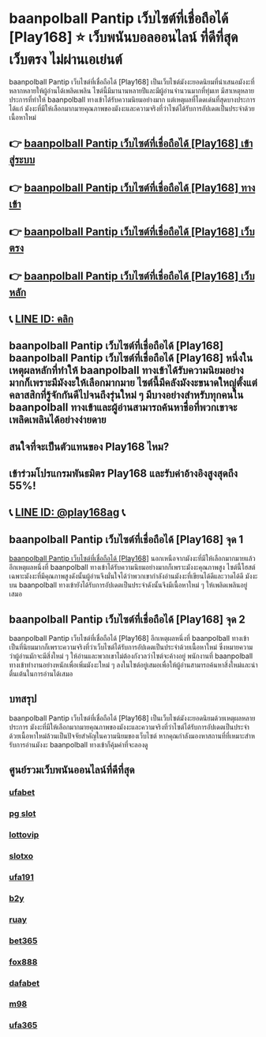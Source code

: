 
# baanpolball Pantip เว็บไซต์ที่เชื่อถือได้ [Play168] ⭐ เว็บพนันบอลออนไลน์ ที่ดีที่สุด เว็บตรง ไม่ผ่านเอเย่นต์

baanpolball Pantip เว็บไซต์ที่เชื่อถือได้ [Play168] เป็นเว็บไซต์มังงะยอดนิยมที่นําเสนอมังงะที่หลากหลายให้ผู้อ่านได้เพลิดเพลิน ไซต์นี้มีมานานหลายปีและมีผู้อ่านจํานวนมากที่ทุ่มเท มีสาเหตุหลายประการที่ทําให้ baanpolball ทางเข้าได้รับความนิยมอย่างมาก แต่เหตุผลที่โดดเด่นที่สุดบางประการ ได้แก่ มังงะที่มีให้เลือกมากมายคุณภาพของมังงะและความจริงที่ว่าไซต์ได้รับการอัปเดตเป็นประจําด้วยเนื้อหาใหม่

## 👉 [baanpolball Pantip เว็บไซต์ที่เชื่อถือได้ [Play168] เข้าสู่ระบบ](https://bit.ly/3TCj9rY)
## 👉 [baanpolball Pantip เว็บไซต์ที่เชื่อถือได้ [Play168] ทางเข้า](https://bit.ly/3TCj9rY)
## 👉 [baanpolball Pantip เว็บไซต์ที่เชื่อถือได้ [Play168] เว็บตรง](https://bit.ly/3TCj9rY)
## 👉 [baanpolball Pantip เว็บไซต์ที่เชื่อถือได้ [Play168] เว็บหลัก](https://bit.ly/3TCj9rY)
## 📞 [LINE ID: คลิก](https://line.me/R/ti/p/@342mcrfd)

## baanpolball Pantip เว็บไซต์ที่เชื่อถือได้ [Play168] baanpolball Pantip เว็บไซต์ที่เชื่อถือได้ [Play168] หนึ่งในเหตุผลหลักที่ทําให้ baanpolball ทางเข้าได้รับความนิยมอย่างมากก็เพราะมีมังงะให้เลือกมากมาย ไซต์นี้มีคลังมังงะขนาดใหญ่ตั้งแต่คลาสสิกที่รู้จักกันดีไปจนถึงรุ่นใหม่ ๆ มีบางอย่างสําหรับทุกคนใน baanpolball ทางเข้าและผู้อ่านสามารถค้นหาชื่อที่พวกเขาจะเพลิดเพลินได้อย่างง่ายดาย

## สนใจที่จะเป็นตัวแทนของ Play168 ไหม?
## เข้าร่วมโปรแกรมพันธมิตร Play168 และรับค่าอ้างอิงสูงสุดถึง 55%!
## 📞 [LINE ID: @play168ag](https://bit.ly/3RSGiFl) 📞

## baanpolball Pantip เว็บไซต์ที่เชื่อถือได้ [Play168] จุด 1 
[baanpolball Pantip เว็บไซต์ที่เชื่อถือได้ [Play168]](https://atom.io/themes/baanpolball%20%E0%B8%9C%E0%B9%88%E0%B8%B2%E0%B8%99%E0%B9%80%E0%B8%A7%E0%B9%87%E0%B8%9A) นอกเหนือจากมังงะที่มีให้เลือกมากมายแล้วอีกเหตุผลหนึ่งที่ baanpolball ทางเข้าได้รับความนิยมอย่างมากก็เพราะมังงะคุณภาพสูง ไซต์นี้โฮสต์เฉพาะมังงะที่มีคุณภาพสูงดังนั้นผู้อ่านจึงมั่นใจได้ว่าพวกเขากําลังอ่านมังงะที่เขียนได้ดีและวาดได้ดี มังงะบน baanpolball ทางเข้ายังได้รับการอัปเดตเป็นประจําดังนั้นจึงมีเนื้อหาใหม่ ๆ ให้เพลิดเพลินอยู่เสมอ

## baanpolball Pantip เว็บไซต์ที่เชื่อถือได้ [Play168] จุด 2
baanpolball Pantip เว็บไซต์ที่เชื่อถือได้ [Play168] อีกเหตุผลหนึ่งที่ baanpolball ทางเข้าเป็นที่นิยมมากก็เพราะความจริงที่ว่าเว็บไซต์ได้รับการอัปเดตเป็นประจําด้วยเนื้อหาใหม่ ซึ่งหมายความว่าผู้อ่านมักจะมีสิ่งใหม่ ๆ ให้อ่านและพวกเขาไม่ต้องกังวลว่าไซต์จะค้างอยู่ พนักงานที่ baanpolball ทางเข้าทํางานอย่างหนักเพื่อเพิ่มมังงะใหม่ ๆ ลงในไซต์อยู่เสมอเพื่อให้ผู้อ่านสามารถค้นหาสิ่งใหม่และน่าตื่นเต้นในการอ่านได้เสมอ

## บทสรุป
baanpolball Pantip เว็บไซต์ที่เชื่อถือได้ [Play168] เป็นเว็บไซต์มังงะยอดนิยมด้วยเหตุผลหลายประการ มังงะที่มีให้เลือกมากมายคุณภาพของมังงะและความจริงที่ว่าไซต์ได้รับการอัปเดตเป็นประจําด้วยเนื้อหาใหม่ล้วนเป็นปัจจัยสําคัญในความนิยมของเว็บไซต์ หากคุณกําลังมองหาสถานที่ที่เหมาะสําหรับการอ่านมังงะ baanpolball ทางเข้าก็คุ้มค่าที่จะลองดู

## ศูนย์รวมเว็บพนันออนไลน์ที่ดีที่สุด
### [ufabet](https://atom.io/packages/ufabet)
### [pg slot](https://atom.io/themes/pg%20slot)
### [lottovip](https://atom.io/packages/lottovip)
### [slotxo](https://atom.io/packages/slotxo)
### [ufa191](https://atom.io/packages/ufa191)
### [b2y](https://atom.io/packages/b2y)
### [ruay](https://atom.io/themes/ruay)
### [bet365](https://atom.io/packages/bet365)
### [fox888](https://atom.io/packages/fox888)
### [dafabet](https://atom.io/packages/dafabet)
### [m98](https://atom.io/packages/m98)
### [ufa365](https://atom.io/packages/ufa365)

